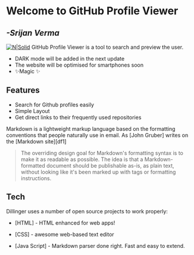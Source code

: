# Welcome to GitHub Profile Viewer
## _-Srijan Verma_

[![N|Solid](https://cldup.com/dTxpPi9lDf.thumb.png)](https://nodesource.com/products/nsolid)
GitHub Profile Viewer is a tool to search and preview the user.
- DARK mode will be added in the next update
- The website will be optimised for smartphones soon
- ✨Magic ✨

## Features
- Search for Github profiles easily
- Simple Layout
- Get direct links to their frequently used repositories

Markdown is a lightweight markup language based on the formatting conventions
that people naturally use in email.
As [John Gruber] writes on the [Markdown site][df1]

> The overriding design goal for Markdown's
> formatting syntax is to make it as readable
> as possible. The idea is that a
> Markdown-formatted document should be
> publishable as-is, as plain text, without
> looking like it's been marked up with tags
> or formatting instructions.
## Tech

Dillinger uses a number of open source projects to work properly:

- [HTML] - HTML enhanced for web apps!
- [CSS] - awesome web-based text editor
- [Java Script] - Markdown parser done right. Fast and easy to extend.


   [PlDb]: <https://github.com/joemccann/dillinger/tree/master/plugins/dropbox/README.md>
   [PlGh]: <https://github.com/joemccann/dillinger/tree/master/plugins/github/README.md>
   [PlGd]: <https://github.com/joemccann/dillinger/tree/master/plugins/googledrive/README.md>
   [PlOd]: <https://github.com/joemccann/dillinger/tree/master/plugins/onedrive/README.md>
   [PlMe]: <https://github.com/joemccann/dillinger/tree/master/plugins/medium/README.md>
   [PlGa]: <https://github.com/RahulHP/dillinger/blob/master/plugins/googleanalytics/README.md>
